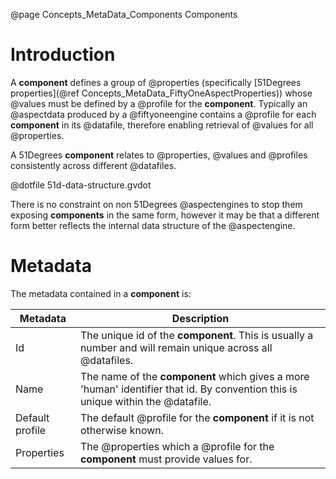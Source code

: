 @page Concepts_MetaData_Components Components

# Introduction

A **component** defines a group of @properties
(specifically [51Degrees properties](@ref Concepts_MetaData_FiftyOneAspectProperties))
whose @values must be defined by a @profile for the **component**. Typically an @aspectdata
produced by a @fiftyoneengine contains a @profile for each **component** in its @datafile,
therefore enabling retrieval of @values for all @properties.

A 51Degrees **component** relates to @properties, @values and @profiles consistently across different @datafiles.

@dotfile 51d-data-structure.gvdot


There is no constraint on non 51Degrees @aspectengines to stop them exposing **components** in the same
form, however it may be that a different form better reflects the internal data structure of the @aspectengine.

# Metadata

The metadata contained in a **component** is:

| Metadata | Description |
| -------- | ----------- |
| Id       | The unique id of the **component**. This is usually a number and will remain unique across all @datafiles. |
| Name     | The name of the **component** which gives a more 'human' identifier that id. By convention this is unique within the @datafile. |
| Default profile| The default @profile for the **component** if it is not otherwise known. |
| Properties| The @properties which a @profile for the **component** must provide values for. |